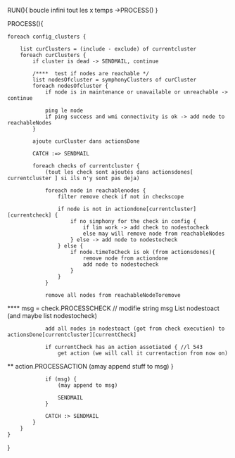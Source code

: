 RUN(){
	boucle infini tout les x temps
		->PROCESS()
}

PROCESS(){

	foreach config_clusters {

		list curClusters = (include - exclude) of currentcluster
		foreach curClusters {
			if cluster is dead -> SENDMAIL, continue
			
			/****  test if nodes are reachable */
			list nodesOfcluster = symphonyClusters of curCluster
			foreach nodesOfcluster {
				if node is in maintenance or unavailable or unreachable -> continue
				
				ping le node
				if ping success and wmi connectivity is ok -> add node to reachableNodes
			}
			
			ajoute curCluster dans actionsDone
			
			CATCH :=> SENDMAIL
			
			foreach checks of currentcluster {
				(tout les check sont ajoutés dans actionsdones[ currentcluster ] si ils n'y sont pas deja)
			
				foreach node in reachablenodes {
					filter remove check if not in checkscope
					
					if node is not in actiondone[currentcluster][currentcheck] {
						if no simphony for the check in config {
							if lim work -> add check to nodestocheck
							else may will remove node from reachableNodes
						} else -> add node to nodestocheck
					} else {
						if node.timeToCheck is ok (from actionsdones){
							remove node from actiondone
							add node to nodestocheck
						}
					}
				}
				
				remove all nodes from reachableNodeToremove
				
****			msg = check.PROCESSCHECK // modifie string msg List<node> nodestoact (and maybe list nodestocheck)

				add all nodes in nodestoact (got from check execution) to actionsDone[currentcluster][currentCheck]
				
				if currentCheck has an action assotiated { //l 543
					get action (we will call it currentaction from now on)
					
**					action.PROCESSACTION
					(amay append stuff to msg)
				}
				
				if (msg) {
					(may append to msg)

					SENDMAIL
				}
				
				CATCH :> SENDMAIL
			}
		}
	}

}







